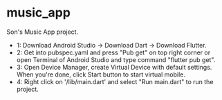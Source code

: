 # music_app

Son's Music App project.

- 1: Download Android Studio -> Download Dart -> Download Flutter.
- 2: Get into pubspec.yaml and press "Pub get" on top right corner or open Terminal of Android Studio and type command "flutter pub get".
- 3: Open Device Manager, create Virtual Device with default settings. When you're done, click Start button to start virtual mobile.
- 4: Right click on '/lib/main.dart' and select "Run main.dart" to run the project.